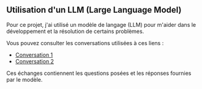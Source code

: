 ## Utilisation d'un LLM (Large Language Model)

Pour ce projet, j'ai utilisé un modèle de langage (LLM) pour m'aider dans le développement et la résolution de certains problèmes.

Vous pouvez consulter les conversations utilisées à ces liens :
- [Conversation 1](https://chatgpt.com/share/685bcb41-e064-800d-921c-dced527b687b)  
- [Conversation 2](https://chatgpt.com/share/685bcb8f-cd38-800d-982d-6a3310b1854a)

Ces échanges contiennent les questions posées et les réponses fournies par le modèle.

